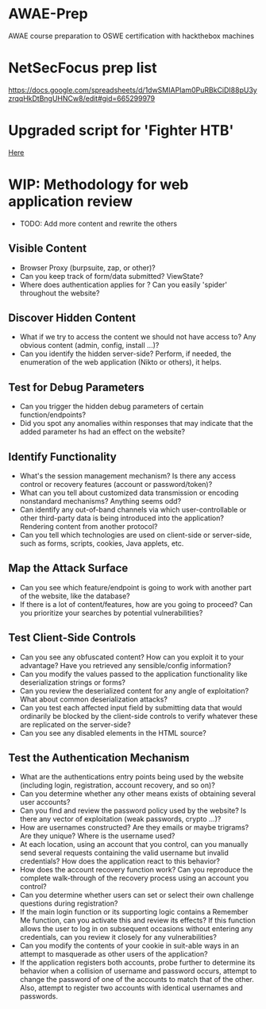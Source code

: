 # AWAE-Prep

AWAE course preparation to OSWE certification with hackthebox machines

# NetSecFocus prep list
https://docs.google.com/spreadsheets/d/1dwSMIAPIam0PuRBkCiDI88pU3yzrqqHkDtBngUHNCw8/edit#gid=665299979

# Upgraded script for 'Fighter HTB'

[Here](https://gitlab.com/s0j0hn/awae-prep/snippets/1967151.js)

# WIP: Methodology for web application review

- TODO: Add more content and rewrite the others

## Visible Content
+ Browser Proxy (burpsuite, zap, or other)?
+ Can you keep track of form/data submitted? ViewState?
+ Where does authentication applies for ? Can you easily 'spider' throughout the website?
  
## Discover Hidden Content
+ What if we try to access the content we should not have access to? Any obvious content (admin, config, install ...)?
+ Can you identify the hidden server-side? Perform, if needed, the enumeration of the web application (Nikto or others), it helps.
 
## Test for Debug Parameters
+ Can you trigger the hidden debug parameters of certain function/endpoints?
+ Did you spot any anomalies within responses that may indicate that the added parameter hs had an effect on the website?
 
## Identify Functionality
+ What's the session management mechanism? Is there any access control or recovery features (account or password/token)?
+ What can you tell about customized data transmission or encoding nonstandard mechanisms? Anything seems odd?
+ Can identify any out-of-band channels via which user-controllable or other third-party data is being introduced into the application? Rendering content from another protocol?
+ Can you tell which technologies are used on client-side or server-side, such as forms, scripts, cookies, Java applets, etc.

## Map the Attack Surface
+ Can you see which feature/endpoint is going to work with another part of the website, like the database?
+ If there is a lot of content/features, how are you going to proceed? Can you prioritize your searches by potential vulnerabilities?

## Test Client-Side Controls
+ Can you see any obfuscated content? How can you exploit it to your advantage? Have you retrieved any sensible/config information?
+ Can you modify the values passed to the application functionality like deserialization strings or forms?
+ Can you review the deserialized content for any angle of exploitation? What about common deserialization attacks?
+ Can you test each affected input field by submitting data that would ordinarily be blocked by the client-side controls to verify whatever these are replicated on the server-side?
+ Can you see any disabled elements in the HTML source?

## Test the Authentication Mechanism   
+ What are the authentications entry points being used by the website (including login, registration, account recovery, and so on)?
+ Can you determine whether any other means exists of obtaining several user accounts?
+ Can you find and review the password policy used by the website? Is there any vector of exploitation (weak passwords, crypto ...)?
+ How are usernames constructed? Are they emails or maybe trigrams? Are they unique? Where is the username used?
+ At each location, using an account that you control, can you manually send several requests containing the valid username but invalid credentials? How does the application react to this behavior?
+ How does the account recovery function work? Can you reproduce the complete walk-through of the recovery process using an account you control?
+ Can you determine whether users can set or select their own challenge questions during registration?
+ If the main login function or its supporting logic contains a Remember Me function, can you activate this and review its effects? If this function allows the user to log in on subsequent occasions without entering any credentials, can you review it closely for any vulnerabilities?
+ Can you modify the contents of your cookie in suit-able ways in an attempt to masquerade as other users of the application?
+ If the application registers both accounts, probe further to determine its behavior when a collision of username and password occurs, attempt to change the password of one of the accounts to match that of the other. Also, attempt to register two accounts with identical usernames and passwords.
    
